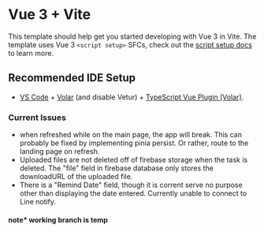 # Vue 3 + Vite

This template should help get you started developing with Vue 3 in Vite. The template uses Vue 3 `<script setup>` SFCs, check out the [script setup docs](https://v3.vuejs.org/api/sfc-script-setup.html#sfc-script-setup) to learn more.

## Recommended IDE Setup

- [VS Code](https://code.visualstudio.com/) + [Volar](https://marketplace.visualstudio.com/items?itemName=Vue.volar) (and disable Vetur) + [TypeScript Vue Plugin (Volar)](https://marketplace.visualstudio.com/items?itemName=Vue.vscode-typescript-vue-plugin).

### Current Issues

- when refreshed while on the main page, the app will break. This can probably be fixed by implementing pinia persist. Or rather, route to the landing page on refresh.
- Uploaded files are not deleted off of firebase storage when the task is deleted. The "file" field in firebase database only stores the downloadURL of the uploaded file.
- There is a "Remind Date" field, though it is corrent serve no purpose other than displaying the date entered. Currently unable to connect to Line notify.

#### note* working branch is temp
